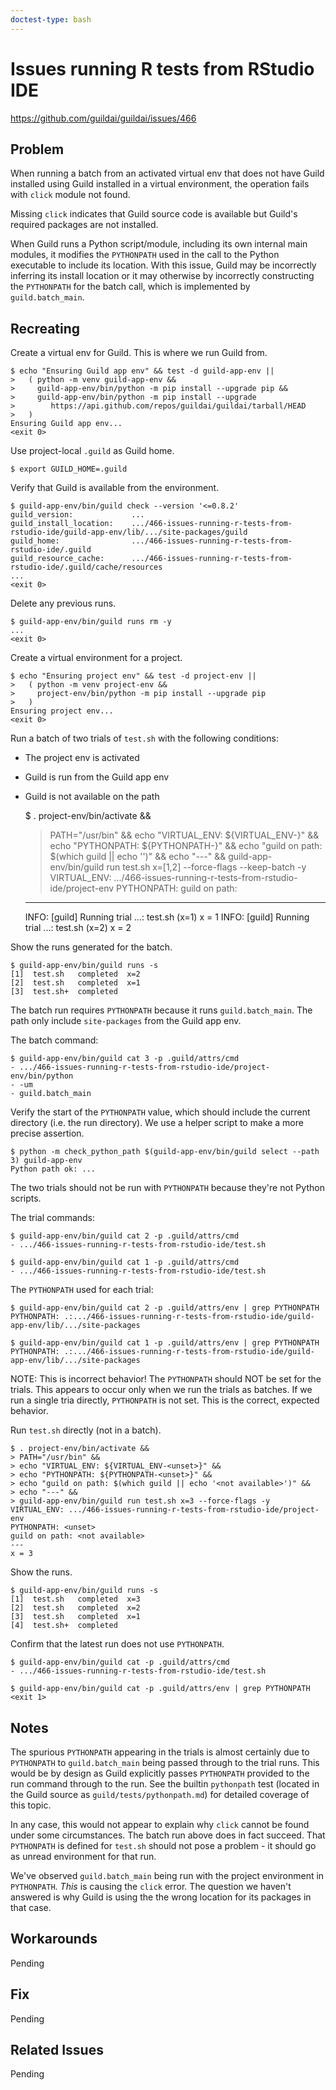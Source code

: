 ```yaml
---
doctest-type: bash
---
```


# Issues running R tests from RStudio IDE

https://github.com/guildai/guildai/issues/466

## Problem

When running a batch from an activated virtual env that does not have
Guild installed using Guild installed in a virtual environment, the
operation fails with `click` module not found.

Missing `click` indicates that Guild source code is available but
Guild's required packages are not installed.

When Guild runs a Python script/module, including its own internal
main modules, it modifies the `PYTHONPATH` used in the call to the
Python executable to include its location. With this issue, Guild may
be incorrectly inferring its install location or it may otherwise by
incorrectly constructing the `PYTHONPATH` for the batch call, which is
implemented by `guild.batch_main`.

## Recreating

Create a virtual env for Guild. This is where we run Guild from.

    $ echo "Ensuring Guild app env" && test -d guild-app-env ||
    >   ( python -m venv guild-app-env &&
    >     guild-app-env/bin/python -m pip install --upgrade pip &&
    >     guild-app-env/bin/python -m pip install --upgrade
    >        https://api.github.com/repos/guildai/guildai/tarball/HEAD
    >   )
    Ensuring Guild app env...
    <exit 0>

Use project-local `.guild` as Guild home.

    $ export GUILD_HOME=.guild

Verify that Guild is available from the environment.

    $ guild-app-env/bin/guild check --version '<=0.8.2'
    guild_version:             ...
    guild_install_location:    .../466-issues-running-r-tests-from-rstudio-ide/guild-app-env/lib/.../site-packages/guild
    guild_home:                .../466-issues-running-r-tests-from-rstudio-ide/.guild
    guild_resource_cache:      .../466-issues-running-r-tests-from-rstudio-ide/.guild/cache/resources
    ...
    <exit 0>

Delete any previous runs.

    $ guild-app-env/bin/guild runs rm -y
    ...
    <exit 0>

Create a virtual environment for a project.

    $ echo "Ensuring project env" && test -d project-env ||
    >   ( python -m venv project-env &&
    >     project-env/bin/python -m pip install --upgrade pip
    >   )
    Ensuring project env...
    <exit 0>

Run a batch of two trials of `test.sh` with the following conditions:

  - The project env is activated
  - Guild is run from the Guild app env
  - Guild is not available on the path

    $ . project-env/bin/activate &&
    > PATH="/usr/bin" &&
    > echo "VIRTUAL_ENV: ${VIRTUAL_ENV-<unset>}" &&
    > echo "PYTHONPATH: ${PYTHONPATH-<unset>}" &&
    > echo "guild on path: $(which guild || echo '<not available>')" &&
    > echo "---" &&
    > guild-app-env/bin/guild run test.sh x=[1,2] --force-flags --keep-batch -y
    VIRTUAL_ENV: .../466-issues-running-r-tests-from-rstudio-ide/project-env
    PYTHONPATH: <unset>
    guild on path: <not available>
    ---
    INFO: [guild] Running trial ...: test.sh (x=1)
    x = 1
    INFO: [guild] Running trial ...: test.sh (x=2)
    x = 2

Show the runs generated for the batch.

    $ guild-app-env/bin/guild runs -s
    [1]  test.sh   completed  x=2
    [2]  test.sh   completed  x=1
    [3]  test.sh+  completed

The batch run requires `PYTHONPATH` because it runs
`guild.batch_main`. The path only include `site-packages` from the
Guild app env.

The batch command:

    $ guild-app-env/bin/guild cat 3 -p .guild/attrs/cmd
    - .../466-issues-running-r-tests-from-rstudio-ide/project-env/bin/python
    - -um
    - guild.batch_main

Verify the start of the `PYTHONPATH` value, which should include the
current directory (i.e. the run directory). We use a helper script to
make a more precise assertion.

    $ python -m check_python_path $(guild-app-env/bin/guild select --path 3) guild-app-env
    Python path ok: ...

The two trials should not be run with `PYTHONPATH` because they're not
Python scripts.

The trial commands:

    $ guild-app-env/bin/guild cat 2 -p .guild/attrs/cmd
    - .../466-issues-running-r-tests-from-rstudio-ide/test.sh

    $ guild-app-env/bin/guild cat 1 -p .guild/attrs/cmd
    - .../466-issues-running-r-tests-from-rstudio-ide/test.sh

The `PYTHONPATH` used for each trial:

    $ guild-app-env/bin/guild cat 2 -p .guild/attrs/env | grep PYTHONPATH
    PYTHONPATH: .:.../466-issues-running-r-tests-from-rstudio-ide/guild-app-env/lib/.../site-packages

    $ guild-app-env/bin/guild cat 1 -p .guild/attrs/env | grep PYTHONPATH
    PYTHONPATH: .:.../466-issues-running-r-tests-from-rstudio-ide/guild-app-env/lib/.../site-packages

NOTE: This is incorrect behavior! The `PYTHONPATH` should NOT be set
for the trials. This appears to occur only when we run the trials as
batches. If we run a single tria directly, `PYTHONPATH` is not
set. This is the correct, expected behavior.

Run `test.sh` directly (not in a batch).

    $ . project-env/bin/activate &&
    > PATH="/usr/bin" &&
    > echo "VIRTUAL_ENV: ${VIRTUAL_ENV-<unset>}" &&
    > echo "PYTHONPATH: ${PYTHONPATH-<unset>}" &&
    > echo "guild on path: $(which guild || echo '<not available>')" &&
    > echo "---" &&
    > guild-app-env/bin/guild run test.sh x=3 --force-flags -y
    VIRTUAL_ENV: .../466-issues-running-r-tests-from-rstudio-ide/project-env
    PYTHONPATH: <unset>
    guild on path: <not available>
    ---
    x = 3

Show the runs.

    $ guild-app-env/bin/guild runs -s
    [1]  test.sh   completed  x=3
    [2]  test.sh   completed  x=2
    [3]  test.sh   completed  x=1
    [4]  test.sh+  completed

Confirm that the latest run does not use `PYTHONPATH`.

    $ guild-app-env/bin/guild cat -p .guild/attrs/cmd
    - .../466-issues-running-r-tests-from-rstudio-ide/test.sh

    $ guild-app-env/bin/guild cat -p .guild/attrs/env | grep PYTHONPATH
    <exit 1>

## Notes

The spurious `PYTHONPATH` appearing in the trials is almost certainly
due to `PYTHONPATH` to `guild.batch_main` being passed through to the
trial runs. This would be by design as Guild explicitly passes
`PYTHONPATH` provided to the run command through to the run. See the
builtin `pythonpath` test (located in the Guild source as
`guild/tests/pythonpath.md`) for detailed coverage of this topic.

In any case, this would not appear to explain why `click` cannot be
found under some circumstances. The batch run above does in fact
succeed. That `PYTHONPATH` is defined for `test.sh` should not pose a
problem - it should go as unread environment for that run.

We've observed `guild.batch_main` being run with the project
environment in `PYTHONPATH`. *This* is causing the `click` error. The
question we haven't answered is why Guild is using the the wrong
location for its packages in that case.

## Workarounds

Pending

## Fix

Pending

## Related Issues

Pending
